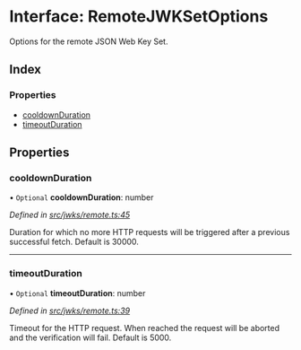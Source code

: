# Interface: RemoteJWKSetOptions

Options for the remote JSON Web Key Set.

## Index

### Properties

* [cooldownDuration](_jwks_remote_.remotejwksetoptions.md#cooldownduration)
* [timeoutDuration](_jwks_remote_.remotejwksetoptions.md#timeoutduration)

## Properties

### cooldownDuration

• `Optional` **cooldownDuration**: number

*Defined in [src/jwks/remote.ts:45](https://github.com/panva/jose/blob/v3.0.2/src/jwks/remote.ts#L45)*

Duration for which no more HTTP requests will be triggered
after a previous successful fetch. Default is 30000.

___

### timeoutDuration

• `Optional` **timeoutDuration**: number

*Defined in [src/jwks/remote.ts:39](https://github.com/panva/jose/blob/v3.0.2/src/jwks/remote.ts#L39)*

Timeout for the HTTP request. When reached the request will be
aborted and the verification will fail. Default is 5000.
